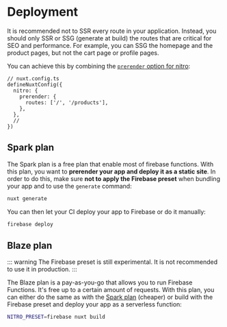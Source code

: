 # Deployment

It is recommended not to SSR every route in your application. Instead, you should only SSR or SSG (generate at build) the routes that are critical for SEO and performance. For example, you can SSG the homepage and the product pages, but not the cart page or profile pages.

You can achieve this by combining the [`prerender` option for nitro](https://nuxt.com/docs/getting-started/deployment#manual-pre-rendering):

```ts{4-6}
// nuxt.config.ts
defineNuxtConfig({
  nitro: {
    prerender: {
      routes: ['/', '/products'],
    },
  },
  //
})
```

## Spark plan

The Spark plan is a free plan that enable most of firebase functions. With this plan, you want to **prerender your app and deploy it as a static site**. In order to do this, make sure **not to apply the Firebase preset** when bundling your app and to use the `generate` command:

```bash
nuxt generate
```

You can then let your CI deploy your app to Firebase or do it manually:

```bash
firebase deploy
```

## Blaze plan

::: warning
The Firebase preset is still experimental. It is not recommended to use it in production.
:::

The Blaze plan is a pay-as-you-go that allows you to run Firebase Functions. It's free up to a certain amount of requests. With this plan, you can either do the same as with the [Spark plan](#spark-plan) (cheaper) or build with the Firebase preset and deploy your app as a serverless function:

```bash
NITRO_PRESET=firebase nuxt build
```

